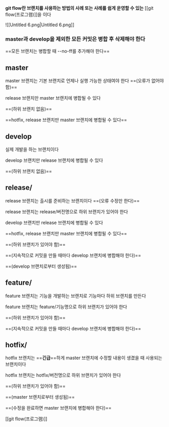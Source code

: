 **git flow란 브랜치를 사용하는 방법의 사례 또는 사례를 쉽게 운영할 수 있는** [[git flow(프로그램)]]을 이다

![[Untitled 6.png|Untitled 6.png]]

### master과 develop을 제외한 모든 커밋은 병합 후 삭제해야 한다

==모든 브랜치는 병합할 때 --no-ff를 추가해야 한다==

## master

master 브랜치는 기본 브랜치로 언제나 실행 가능한 상태여야 한다 ==(오류가 없어야 함)==

release 브랜치만 master 브랜치에 병합될 수 있다

==(하위 브랜치 없음)==

==hotfix, release 브랜치만 master 브랜치에 병합될 수 있다==

## develop

실제 개발을 하는 브랜치이다

develop 브랜치만 release 브랜치에 병합될 수 있다

==(하위 브랜치 없음)==

## release/

release 브랜치는 출시를 준비하는 브랜치이다 ==(오류 수정만 한다)==

release 브랜치는 release/버전명으로 하위 브랜치가 있어야 한다

develop 브랜치만 release 브랜치에 병합될 수 있다

==hotfix, release 브랜치만 master 브랜치에 병합될 수 있다==

==(하위 브랜치가 있어야 함)==

==(지속적으로 커밋을 만들 때마다 develop 브랜치에 병합해야 한다)==

==(develop 브랜치로부터 생성됨)==

## feature/

feature 브랜치는 기능을 개발하는 브랜치로 기능마다 하위 브랜치를 만든다

feature 브랜치는 feature/기능명으로 하위 브랜치가 있어야 한다

==(하위 브랜치가 있어야 함)==

==(지속적으로 커밋을 만들 때마다 develop 브랜치에 병합해야 한다)==

## hotfix/

hotfix 브랜치는 ==**긴급**==하게 master 브랜치에 수정할 내용이 생겼을 때 사용되는 브랜치이다

hotfix 브랜치는 hotfix/버전명으로 하위 브랜치가 있어야 한다

==(하위 브랜치가 있어야 함)==

==(master 브랜치로부터 생성됨)==

==(수정을 완료하면 master 브랜치에 병합해야 한다)==

[[git flow(프로그램)]]